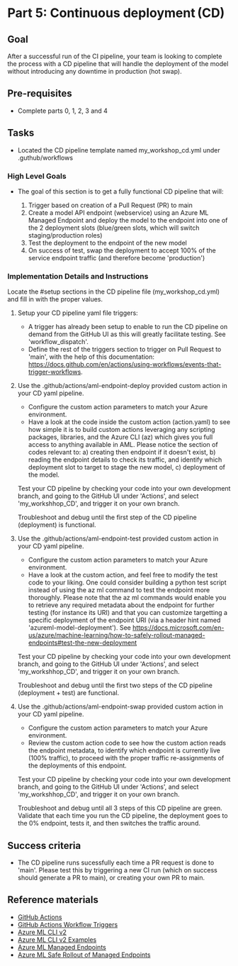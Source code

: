 # Part 5: Continuous deployment (CD)

## Goal 
After a successful run of the CI pipeline, your team is looking to complete the process with a CD pipeline that will handle the deployment of the model without introducing any downtime in production (hot swap).

## Pre-requisites
- Complete parts 0, 1, 2, 3 and 4

## Tasks

- Located the CD pipeline template named my_workshop_cd.yml under .guthub/workflows

### High Level Goals

- The goal of this section is to get a fully functional CD pipeline that will:
    
    1. Trigger based on creation of a Pull Request (PR) to main
    2. Create a model API endpoint (webservice) using an Azure ML Managed Endpoint and deploy the model to the endpoint into one of the 2 deployment slots (blue/green slots, which will switch staging/production roles)
    3. Test the deployment to the endpoint of the new model
    4. On success of test, swap the deployment to accept 100% of the service endpoint traffic (and therefore become 'production')
       

### Implementation Details and Instructions

Locate the #setup sections in the CD pipeline file (my_workshop_cd.yml) and fill in with the proper values.

1. Setup your CD pipeline yaml file triggers:
    - A trigger has already been setup to enable to run the CD pipeline on demand from the GitHub UI as this will greatly facilitate testing. See 'workflow_dispatch'.
    - Define the rest of the triggers section to trigger on Pull Request to 'main', with the help of this documentation: https://docs.github.com/en/actions/using-workflows/events-that-trigger-workflows.

2. Use the .github/actions/aml-endpoint-deploy provided custom action in your CD yaml pipeline.
    - Configure the custom action parameters to match your Azure environment.
    - Have a look at the code inside the custom action (action.yaml) to see how simple it is to build custom actions leveraging any scripting packages, libraries, and the Azure CLI (az) which gives you full access to anything available in AML. Please notice the section of codes relevant to: a) creating then endpoint if it doesn't exist, b) reading the endpoint details to check its traffic, and identify which deployment slot to target to stage the new model, c) deployment of the model.

    Test your CD pipeline by checking your code into your own development branch, and going to the GitHub UI under 'Actions', and select 'my_workshhop_CD', and trigger it on your own branch.

    Troubleshoot and debug until the first step of the CD pipeline (deployment) is functional.

3. Use the .github/actions/aml-endpoint-test provided custom action in your CD yaml pipeline.
    - Configure the custom action parameters to match your Azure environment.
    - Have a look at the custom action, and feel free to modify the test code to your liking. One could consider building a python test script instead of using the az ml command to test the endpoint more thoroughly. Please note that the az ml commands would enable you to retrieve any required metadata about the endpoint for further testing (for instance its URI) and that you can customize targetting a specific deployment of the endpoint URI (via a header hint named 'azureml-model-deployment'). See https://docs.microsoft.com/en-us/azure/machine-learning/how-to-safely-rollout-managed-endpoints#test-the-new-deployment 

    Test your CD pipeline by checking your code into your own development branch, and going to the GitHub UI under 'Actions', and select 'my_workshhop_CD', and trigger it on your own branch.

    Troubleshoot and debug until the first two steps of the CD pipeline (deployment + test) are functional.

4. Use the .github/actions/aml-endpoint-swap provided custom action in your CD yaml pipeline.
    - Configure the custom action parameters to match your Azure environment.
    - Review the custom action code to see how the custom action reads the endpoint metadata, to identify which endpoint is currently live (100% traffic), to proceed with the proper traffic re-assignments of the deployments of this endpoint.

    Test your CD pipeline by checking your code into your own development branch, and going to the GitHub UI under 'Actions', and select 'my_workshhop_CD', and trigger it on your own branch.

    Troubleshoot and debug until all 3 steps of this CD pipeline are green. Validate that each time you run the CD pipeline, the deployment goes to the 0% endpoint, tests it, and then switches the traffic around.

## Success criteria

- The CD pipeline runs sucessfully each time a PR request is done to 'main'. Please test this by triggering a new CI run (which on success should generate a PR to main), or creating your own PR to main.

## Reference materials

- [GitHub Actions](https://github.com/features/actions)
- [GitHub Actions Workflow Triggers](https://docs.github.com/en/actions/using-workflows/events-that-trigger-workflows)
- [Azure ML CLI v2](https://docs.microsoft.com/en-us/azure/machine-learning/how-to-train-cli)
- [Azure ML CLI v2 Examples](https://github.com/Azure/azureml-examples/tree/main/cli)
- [Azure ML Managed Endpoints](https://docs.microsoft.com/en-us/azure/machine-learning/how-to-deploy-managed-online-endpoints)
- [Azure ML Safe Rollout of Managed Endpoints](https://docs.microsoft.com/en-us/azure/machine-learning/how-to-safely-rollout-managed-endpoints)